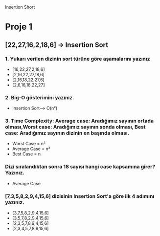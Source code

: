 Insertion Short

Proje 1
=======

\[22,27,16,2,18,6\] -> Insertion Sort
-------------------------------------

### 1\. Yukarı verilen dizinin sort türüne göre aşamalarını yazınız

*   \[16,22,27,2,18,6\]
*   \[2,16,22,27,18,6\]
*   \[2,16,18,22,27,6\]
*   \[2,6,16,18,22,27\]

### 2\. Big-O gösterimini yazınız.

*   Insertion Sort--> O(n²)

### 3\. Time Complexity: Average case: Aradığımız sayının ortada olması,Worst case: Aradığımız sayının sonda olması, Best case: Aradığımız sayının dizinin en başında olması.

*   Worst Case = n²
*   Average Case = n²
*   Best Case = n

### Dizi sıralandıktan sonra 18 sayısı hangi case kapsamına girer? Yazınız.

*   Average Case

### \[7,3,5,8,2,9,4,15,6\] dizisinin Insertion Sort'a göre ilk 4 adımını yazınız.

*   \[3,7,5,8,2,9,4,15,6\]
*   \[3,5,7,8,2,9,4,15,6\]
*   \[2,3,5,7,8,9,4,15,6\]
*   \[2,3,4,5,7,8,9,15,6\]
